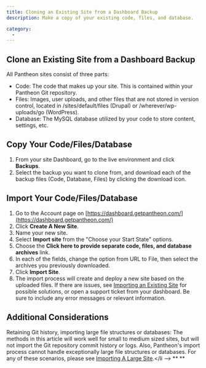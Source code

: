 ```yaml
---
title: Cloning an Existing Site from a Dashboard Backup
description: Make a copy of your existing code, files, and database.

category:
  -
---
```


## Clone an Existing Site from a Dashboard Backup

All Pantheon sites consist of three parts:

* Code: The code that makes up your site. This is contained within your Pantheon Git repository.
* Files: Images, user uploads, and other files that are not stored in version control, located in /sites/default/files (Drupal) or /wherever/wp-uploads/go (WordPress).
* Database: The MySQL database utilized by your code to store content, settings, etc.

## Copy Your Code/Files/Database

1. From your site Dashboard, go to the live environment and click **Backups**.
2. Select the backup you want to clone from, and download each of the backup files (Code, Database, Files) by clicking the download icon.

## Import Your Code/Files/Database

1. Go to the Account page on [https://dashboard.getpantheon.com/](https://dashboard.getpantheon.com/)
2. Click **Create A New Site**.
3. Name your new site.
4. Select **Import site** from the "Choose your Start State" options.
5. Choose the **Click here to provide separate code, files, and database archives** link.
6. In each of the fields, change the option from URL to File, then select the archives you previously downloaded.
7. Click **Import Site**.  
8. The import process will create and deploy a new site based on the uploaded files. If there are issues,  see  [Importing an Existing Site](/documentation/advanced-topics/importing-an-existing-drupal-site-to-pantheon/-importing-an-existing-site) for possible solutions, or open a support ticket from your dashboard. Be sure to include any error messages or relevant information.


## Additional Considerations
Retaining Git history, importing large file structures or databases:
The methods in this article will work well for small to medium sized sites, but will not import the Git repository commit history or logs. Also, Pantheon's import process cannot handle exceptionally large file structures or databases. For any of these scenarios, please see <a href="/common-tasks/-importing-a-large-site" target="_blank">Importing A Large Site</a>.​</li --> ** **
